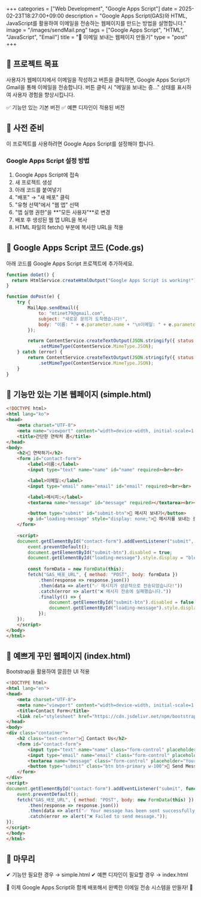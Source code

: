 +++
categories = ["Web Development", "Google Apps Script"]
date = 2025-02-23T18:27:00+09:00
description = "Google Apps Script(GAS)와 HTML, JavaScript를 활용하여 이메일을 전송하는 웹페이지를 만드는 방법을 설명합니다."
image = "/images/sendMail.png"
tags = ["Google Apps Script", "HTML", "JavaScript", "Email"]
title = "📩 이메일 보내는 웹페이지 만들기"
type = "post"
+++


## 🚀 프로젝트 목표

사용자가 웹페이지에서 이메일을 작성하고 버튼을 클릭하면, Google Apps Script가 Gmail을 통해 이메일을 전송합니다. 버튼 클릭 시 "메일을 보내는 중..." 상태를 표시하여 사용자 경험을 향상시킵니다.

✅ 기능만 있는 기본 버전 ✅ 예쁜 디자인이 적용된 버전

## 📌 사전 준비

이 프로젝트를 사용하려면 Google Apps Script를 설정해야 합니다.

### Google Apps Script 설정 방법

1. Google Apps Script에 접속
2. 새 프로젝트 생성
3. 아래 코드를 붙여넣기
4. "배포" → "새 배포" 클릭
5. "유형 선택"에서 "웹 앱" 선택
6. "앱 실행 권한"을 \*\*"모든 사용자"\*\*로 변경
7. 배포 후 생성된 웹 앱 URL을 복사
8. HTML 파일의 fetch() 부분에 복사한 URL을 적용

## 📌 Google Apps Script 코드 (Code.gs)

아래 코드를 Google Apps Script 프로젝트에 추가하세요.

```javascript
function doGet() {
  return HtmlService.createHtmlOutput("Google Apps Script is working!");
}

function doPost(e) {
    try {
        MailApp.sendEmail({
            to: "mtinet79@gmail.com",
            subject: "새로운 문의가 도착했습니다!",
            body: "이름: " + e.parameter.name + "\n이메일: " + e.parameter.email + "\n메시지: " + e.parameter.message
        });

        return ContentService.createTextOutput(JSON.stringify({ status: "success" }))
            .setMimeType(ContentService.MimeType.JSON);
    } catch (error) {
        return ContentService.createTextOutput(JSON.stringify({ status: "error", message: error.toString() }))
            .setMimeType(ContentService.MimeType.JSON);
    }
}
```

## 📌 기능만 있는 기본 웹페이지 (simple.html)

```html
<!DOCTYPE html>
<html lang="ko">
<head>
    <meta charset="UTF-8">
    <meta name="viewport" content="width=device-width, initial-scale=1.0">
    <title>간단한 연락처 폼</title>
</head>
<body>
    <h2>📩 연락하기</h2>
    <form id="contact-form">
        <label>이름:</label>
        <input type="text" name="name" id="name" required><br><br>

        <label>이메일:</label>
        <input type="email" name="email" id="email" required><br><br>

        <label>메시지:</label>
        <textarea name="message" id="message" required></textarea><br><br>

        <button type="submit" id="submit-btn">📨 메시지 보내기</button>
        <p id="loading-message" style="display: none;">📨 메시지를 보내는 중...</p>
    </form>
    
    <script>
    document.getElementById("contact-form").addEventListener("submit", function (event) {
        event.preventDefault();
        document.getElementById("submit-btn").disabled = true;
        document.getElementById("loading-message").style.display = "block";
        
        const formData = new FormData(this);
        fetch("GAS_배포_URL", { method: "POST", body: formData })
            .then(response => response.json())
            .then(data => alert("✅ 메시지가 성공적으로 전송되었습니다!"))
            .catch(error => alert("❌ 메시지 전송에 실패했습니다."))
            .finally(() => {
                document.getElementById("submit-btn").disabled = false;
                document.getElementById("loading-message").style.display = "none";
            });
    });
    </script>
</body>
</html>
```

## 📌 예쁘게 꾸민 웹페이지 (index.html)

Bootstrap을 활용하여 깔끔한 UI 적용

```html
<!DOCTYPE html>
<html lang="en">
<head>
    <meta charset="UTF-8">
    <meta name="viewport" content="width=device-width, initial-scale=1.0">
    <title>Contact Form</title>
    <link rel="stylesheet" href="https://cdn.jsdelivr.net/npm/bootstrap@5.3.0/dist/css/bootstrap.min.css">
</head>
<body>
<div class="container">
    <h2 class="text-center">📩 Contact Us</h2>
    <form id="contact-form">
        <input type="text" name="name" class="form-control" placeholder="Your Name" required>
        <input type="email" name="email" class="form-control" placeholder="Your Email" required>
        <textarea name="message" class="form-control" placeholder="Your Message" required></textarea>
        <button type="submit" class="btn btn-primary w-100">📩 Send Message</button>
    </form>
</div>
<script>
document.getElementById("contact-form").addEventListener("submit", function (event) {
    event.preventDefault();
    fetch("GAS_배포_URL", { method: "POST", body: new FormData(this) })
        .then(response => response.json())
        .then(data => alert("✅ Your message has been sent successfully!"))
        .catch(error => alert("❌ Failed to send message."));
});
</script>
</body>
</html>
```

## 📌 마무리

✔ 기능만 필요한 경우 → simple.html ✔ 예쁜 디자인이 필요할 경우 → index.html

🚀 이제 Google Apps Script와 함께 배포해서 완벽한 이메일 전송 시스템을 만들자! 🚀

